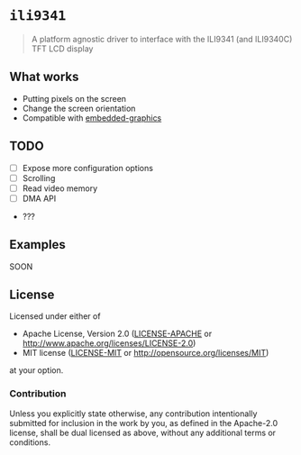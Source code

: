 # `ili9341`

> A platform agnostic driver to interface with the ILI9341 (and ILI9340C) TFT
> LCD display

## What works

- Putting pixels on the screen
- Change the screen orientation
- Compatible with [embedded-graphics](https://docs.rs/embedded-graphics)

## TODO

- [ ] Expose more configuration options
- [ ] Scrolling
- [ ] Read video memory
- [ ] DMA API
- ???

## Examples

SOON

## License

Licensed under either of

- Apache License, Version 2.0 ([LICENSE-APACHE](LICENSE-APACHE) or
  http://www.apache.org/licenses/LICENSE-2.0)
- MIT license ([LICENSE-MIT](LICENSE-MIT) or http://opensource.org/licenses/MIT)

at your option.

### Contribution

Unless you explicitly state otherwise, any contribution intentionally submitted for inclusion in the
work by you, as defined in the Apache-2.0 license, shall be dual licensed as above, without any
additional terms or conditions.
